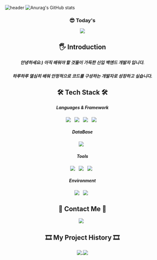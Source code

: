 ![header](https://capsule-render.vercel.app/api?type=slice&color=B0C4DE&height=300&section=header&text=SOJEONG-LEE&fontSize=80&fontAlign=50&fontColor=000000&animation=fadeIn)
![Anurag's GitHub stats](https://github-readme-stats.vercel.app/api?username=growthlee0125&show_icons=true&theme=radical)
<h3 align="center"><b>😎 Today's </b></h3>
<p align="center">
<a href="https://hits.seeyoufarm.com"><img src="https://hits.seeyoufarm.com/api/count/incr/badge.svg?url=https%3A%2F%2Fgithub.com%2Fgrowthlee0125&count_bg=%2303E505&title_bg=%23030202&icon=&icon_color=%23E7E7E7&title=hits&edge_flat=true"/></a>
</p>
<h2 align="center"><b>🖐 Introduction </b></h2>
<h5 align="center"> 안녕하세요:) 아직 배워야 할 것들이 가득한 신입 백엔드 개발자 입니다.</h5> 
<h5 align="center"> 하루하루 열심히 배워 안정적으로 코드를 구성하는 개발자로 성장하고 싶습니다.</h5>
<h2 align="center"><b>🛠 Tech Stack 🛠</b></h2>
<h5 align="center"><b>Languages & Framework</b></h5>
<p align="center">
<img src="https://img.shields.io/badge/JAVA-007396?style=flat-square&logo=JAVA&logoColor=white"/> &nbsp
<img src="https://img.shields.io/badge/Spring-6DB33F?style=flat-square&logo=Spring&logoColor=white"/> &nbsp
<img src="https://img.shields.io/badge/Spring Boot-6DB33F?style=flat-square&logo=Spring Boot&logoColor=white"/> &nbsp
<img src="https://img.shields.io/badge/MyBatis-4479A1?style=flat-square&logo=MySQL&logoColor=white"/> &nbsp
</p>
<h5 align="center"><b>DataBase</b></h5>
<p align="center">
<img src="https://img.shields.io/badge/MySQL-4479A1?style=flat-square&logo=MySQL&logoColor=white"/> &nbsp 
</p>
<h5 align="center"><b>Tools</b></h5>
<p align="center">
<img src="https://img.shields.io/badge/Git-F05032?style=flat-square&logo=Git&logoColor=white"/> &nbsp
<img src="https://img.shields.io/badge/GitHub-181717?style=flat-square&logo=GitHub&logoColor=white"/> &nbsp
<img src="https://img.shields.io/badge/Notion-000000?style=flat-square&logo=Notion&logoColor=white"/> &nbsp
</p>
<h5 align="center"><b>Environment</b></h5>
<p align="center">
<img src="https://img.shields.io/badge/Windows-0078D6?style=flat-square&logo=Windows&logoColor=white"/> &nbsp
<img src="https://img.shields.io/badge/IntelliJ IDEA-000000?style=flat-square&logo=IntelliJ IDEA&logoColor=white"/> &nbsp
</p>
<h2 align="center"><b>📧 Contact Me 📧</b></h2>
<p align="center">
<a href="mailto:growthlee0125@gmail.com"> <img src="https://img.shields.io/badge/Gmail-EA4335?style=flat-square&logo=Gmail&logoColor=white"/></a> &nbsp
</p>
<h2 align="center"><b>🎞 My Project History 🎞</b></h2>
<p align="center">
<a href="https://github.com/growthlee0125/SaladMall">
  <img align="center" src="https://github-readme-stats.vercel.app/api/pin/?username=growthlee0125&repo=SaladMall" />
</a>
<a href="https://github.com/growthlee0125/FirstProjectHomepage">
  <img align="center" src="https://github-readme-stats.vercel.app/api/pin/?username=growthlee0125&repo=FirstProjectHomepage" />
</a>
  </p>
</br>
